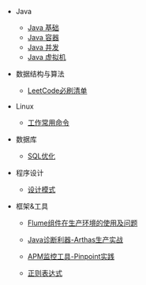 - Java

    - [Java 基础](java/basics.md)
    - [Java 容器](java/comtainer.md)
    - [Java 并发](java/concurrent.md)
    - [Java 虚拟机](java/jvm.md)

- 数据结构与算法

    - [LeetCode必刷清单](algorithm/leetCodeList.md)

- Linux

    - [工作常用命令](linux/commands.md)

- 数据库

    - [SQL优化](database/sql.md)

- 程序设计

    - [设计模式](programming/designPattern.md)

- 框架&工具

    - [Flume组件在生产环境的使用及问题](frameAndTools/flume.md)

    - [Java诊断利器-Arthas生产实战](frameAndTools/arthas.md)

    - [APM监控工具-Pinpoint实践](frameAndTools/pinpoint.md)

    - [正则表达式](frameAndTools/regex.md)